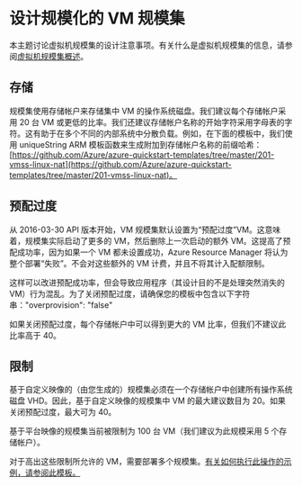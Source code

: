 <properties
	pageTitle="设计规模化的虚拟机规模集 | Azure"
	description="了解如何设计规模化的虚拟机规模集"
	keywords="linux 虚拟机, 虚拟机规模集" 
	services="virtual-machine-scale-sets"
	documentationCenter=""
	authors="gatneil"
	manager="madhana"
	editor="tysonn"
	tags="azure-resource-manager" />

<tags
	ms.service="virtual-machine-scale-sets"
	ms.workload="na"
	ms.tgt_pltfrm="vm-linux"
	ms.devlang="na"
	ms.topic="article"
	ms.date="02/13/2017"
	wacn.date="03/28/2017"
	ms.author="gatneil"/>  


# 设计规模化的 VM 规模集

本主题讨论虚拟机规模集的设计注意事项。有关什么是虚拟机规模集的信息，请参阅[虚拟机规模集概述](/documentation/articles/virtual-machine-scale-sets-overview/)。


## 存储

规模集使用存储帐户来存储集中 VM 的操作系统磁盘。我们建议每个存储帐户采用 20 台 VM 或更低的比率。我们还建议存储帐户名称的开始字符采用字母表的字符。这有助于在多个不同的内部系统中分散负载。例如，在下面的模板中，我们使用 uniqueString ARM 模板函数来生成附加到存储帐户名称的前缀哈希：[https://github.com/Azure/azure-quickstart-templates/tree/master/201-vmss-linux-nat](https://github.com/Azure/azure-quickstart-templates/tree/master/201-vmss-linux-nat)。


## 预配过度

从 2016-03-30 API 版本开始，VM 规模集默认设置为“预配过度”VM。这意味着，规模集实际启动了更多的 VM，然后删除上一次启动的额外 VM。这提高了预配成功率，因为如果一个 VM 都未设置成功，Azure Resource Manager 将认为整个部署“失败”。不会对这些额外的 VM 计费，并且不将其计入配额限制。

这样可以改进预配成功率，但会导致应用程序（其设计目的不是处理突然消失的 VM）行为混乱。为了关闭预配过度，请确保您的模板中包含以下字符串："overprovision": "false"

如果关闭预配过度，每个存储帐户中可以得到更大的 VM 比率，但我们不建议此比率高于 40。


## 限制
基于自定义映像的（由您生成的）规模集必须在一个存储帐户中创建所有操作系统磁盘 VHD。因此，基于自定义映像的规模集中 VM 的最大建议数目为 20。如果关闭预配过度，最大可为 40。

基于平台映像的规模集当前被限制为 100 台 VM（我们建议为此规模采用 5 个存储帐户）。

对于高出这些限制所允许的 VM，需要部署多个规模集。[有关如何执行此操作的示例，请参阅此模板。](https://github.com/Azure/azure-quickstart-templates/tree/master/301-custom-images-at-scale)

<!---HONumber=Mooncake_0822_2016-->